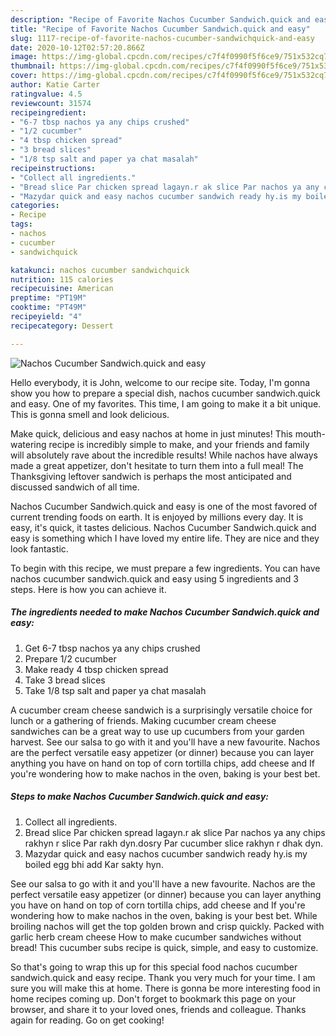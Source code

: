 ```yaml
---
description: "Recipe of Favorite Nachos Cucumber Sandwich.quick and easy"
title: "Recipe of Favorite Nachos Cucumber Sandwich.quick and easy"
slug: 1117-recipe-of-favorite-nachos-cucumber-sandwichquick-and-easy
date: 2020-10-12T02:57:20.866Z
image: https://img-global.cpcdn.com/recipes/c7f4f0990f5f6ce9/751x532cq70/nachos-cucumber-sandwichquick-and-easy-recipe-main-photo.jpg
thumbnail: https://img-global.cpcdn.com/recipes/c7f4f0990f5f6ce9/751x532cq70/nachos-cucumber-sandwichquick-and-easy-recipe-main-photo.jpg
cover: https://img-global.cpcdn.com/recipes/c7f4f0990f5f6ce9/751x532cq70/nachos-cucumber-sandwichquick-and-easy-recipe-main-photo.jpg
author: Katie Carter
ratingvalue: 4.5
reviewcount: 31574
recipeingredient:
- "6-7 tbsp nachos ya any chips crushed"
- "1/2 cucumber"
- "4 tbsp chicken spread"
- "3 bread slices"
- "1/8 tsp salt and paper ya chat masalah"
recipeinstructions:
- "Collect all ingredients."
- "Bread slice Par chicken spread lagayn.r ak slice Par nachos ya any chips rakhyn r slice Par rakh dyn.dosry Par cucumber slice rakhyn r dhak dyn."
- "Mazydar quick and easy nachos cucumber sandwich ready hy.is my boiled egg bhi add Kar sakty hyn."
categories:
- Recipe
tags:
- nachos
- cucumber
- sandwichquick

katakunci: nachos cucumber sandwichquick 
nutrition: 115 calories
recipecuisine: American
preptime: "PT19M"
cooktime: "PT49M"
recipeyield: "4"
recipecategory: Dessert

---
```



![Nachos Cucumber Sandwich.quick and easy](https://img-global.cpcdn.com/recipes/c7f4f0990f5f6ce9/751x532cq70/nachos-cucumber-sandwichquick-and-easy-recipe-main-photo.jpg)

Hello everybody, it is John, welcome to our recipe site. Today, I'm gonna show you how to prepare a special dish, nachos cucumber sandwich.quick and easy. One of my favorites. This time, I am going to make it a bit unique. This is gonna smell and look delicious.

Make quick, delicious and easy nachos at home in just minutes! This mouth-watering recipe is incredibly simple to make, and your friends and family will absolutely rave about the incredible results! While nachos have always made a great appetizer, don&#39;t hesitate to turn them into a full meal! The Thanksgiving leftover sandwich is perhaps the most anticipated and discussed sandwich of all time.

Nachos Cucumber Sandwich.quick and easy is one of the most favored of current trending foods on earth. It is enjoyed by millions every day. It is easy, it's quick, it tastes delicious. Nachos Cucumber Sandwich.quick and easy is something which I have loved my entire life. They are nice and they look fantastic.


To begin with this recipe, we must prepare a few ingredients. You can have nachos cucumber sandwich.quick and easy using 5 ingredients and 3 steps. Here is how you can achieve it.

<!--inarticleads1-->

##### The ingredients needed to make Nachos Cucumber Sandwich.quick and easy:

1. Get 6-7 tbsp nachos ya any chips crushed
1. Prepare 1/2 cucumber
1. Make ready 4 tbsp chicken spread
1. Take 3 bread slices
1. Take 1/8 tsp salt and paper ya chat masalah


A cucumber cream cheese sandwich is a surprisingly versatile choice for lunch or a gathering of friends. Making cucumber cream cheese sandwiches can be a great way to use up cucumbers from your garden harvest. See our salsa to go with it and you&#39;ll have a new favourite. Nachos are the perfect versatile easy appetizer (or dinner) because you can layer anything you have on hand on top of corn tortilla chips, add cheese and If you&#39;re wondering how to make nachos in the oven, baking is your best bet. 

<!--inarticleads2-->

##### Steps to make Nachos Cucumber Sandwich.quick and easy:

1. Collect all ingredients.
1. Bread slice Par chicken spread lagayn.r ak slice Par nachos ya any chips rakhyn r slice Par rakh dyn.dosry Par cucumber slice rakhyn r dhak dyn.
1. Mazydar quick and easy nachos cucumber sandwich ready hy.is my boiled egg bhi add Kar sakty hyn.


See our salsa to go with it and you&#39;ll have a new favourite. Nachos are the perfect versatile easy appetizer (or dinner) because you can layer anything you have on hand on top of corn tortilla chips, add cheese and If you&#39;re wondering how to make nachos in the oven, baking is your best bet. While broiling nachos will get the top golden brown and crisp quickly. Packed with garlic herb cream cheese How to make cucumber sandwiches without bread! This cucumber subs recipe is quick, simple, and easy to customize. 

So that's going to wrap this up for this special food nachos cucumber sandwich.quick and easy recipe. Thank you very much for your time. I am sure you will make this at home. There is gonna be more interesting food in home recipes coming up. Don't forget to bookmark this page on your browser, and share it to your loved ones, friends and colleague. Thanks again for reading. Go on get cooking!
